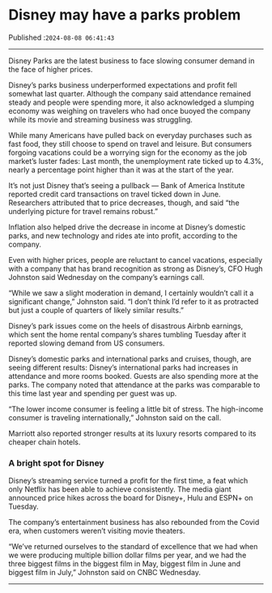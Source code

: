 # Disney may have a parks problem

Published :`2024-08-08 06:41:43`

---

Disney Parks are the latest business to face slowing consumer demand in the face of higher prices.

Disney’s parks business underperformed expectations and profit fell somewhat last quarter. Although the company said attendance remained steady and people were spending more, it also acknowledged a slumping economy was weighing on travelers who had once buoyed the company while its movie and streaming business was struggling.

While many Americans have pulled back on everyday purchases such as fast food, they still choose to spend on travel and leisure. But consumers forgoing vacations could be a worrying sign for the economy as the job market’s luster fades: Last month, the unemployment rate ticked up to 4.3%, nearly a percentage point higher than it was at the start of the year.

It’s not just Disney that’s seeing a pullback — Bank of America Institute reported credit card transactions on travel ticked down in June. Researchers attributed that to price decreases, though, and said “the underlying picture for travel remains robust.”

Inflation also helped drive the decrease in income at Disney’s domestic parks, and new technology and rides ate into profit, according to the company.

Even with higher prices, people are reluctant to cancel vacations, especially with a company that has brand recognition as strong as Disney’s, CFO Hugh Johnston said Wednesday on the company’s earnings call.

“While we saw a slight moderation in demand, I certainly wouldn’t call it a significant change,” Johnston said. “I don’t think I’d refer to it as protracted but just a couple of quarters of likely similar results.”

Disney’s park issues come on the heels of disastrous Airbnb earnings, which sent the home rental company’s shares tumbling Tuesday after it reported slowing demand from US consumers.

Disney’s domestic parks and international parks and cruises, though, are seeing different results: Disney’s international parks had increases in attendance and more rooms booked. Guests are also spending more at the parks. The company noted that attendance at the parks was comparable to this time last year and spending per guest was up.

“The lower income consumer is feeling a little bit of stress. The high-income consumer is traveling internationally,” Johnston said on the call.

Marriott also reported stronger results at its luxury resorts compared to its cheaper chain hotels.

### A bright spot for Disney

Disney’s streaming service turned a profit for the first time, a feat which only Netflix has been able to achieve consistently. The media giant announced price hikes across the board for Disney+, Hulu and ESPN+ on Tuesday.

The company’s entertainment business has also rebounded from the Covid era, when customers weren’t visiting movie theaters.

“We’ve returned ourselves to the standard of excellence that we had when we were producing multiple billion dollar films per year, and we had the three biggest films in the biggest film in May, biggest film in June and biggest film in July,” Johnston said on CNBC Wednesday.

---

